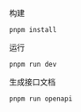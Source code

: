 构建

```shell
pnpm install
```

运行

```shell
pnpm run dev
```

生成接口文档

```shell
pnpm run openapi
```
